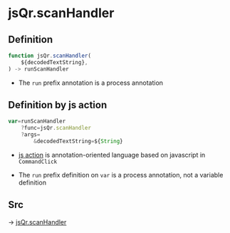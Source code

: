# jsQr.scanHandler

## Definition

```js.js
function jsQr.scanHandler(
	${decodedTextString},
) -> runScanHandler
```

- The `run` prefix annotation is a process annotation
## Definition by js action

```js.js
var=runScanHandler
	?func=jsQr.scanHandler
	?args=
		&decodedTextString=${String}
```

- [js action](#) is annotation-oriented language based on javascript in `CommandClick`

- The `run` prefix definition on `var` is a process annotation, not a variable definition

## Src

-> [jsQr.scanHandler](https://github.com/puutaro/CommandClick/blob/master/app/src/main/java/com/puutaro/commandclick/fragment_lib/terminal_fragment/js_interface/qr/JsQr.kt#L99)


